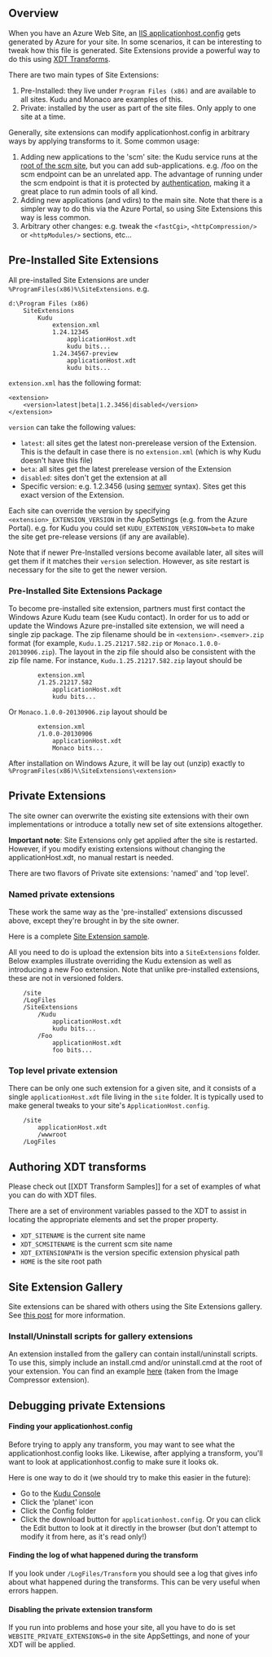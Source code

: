 ## Overview

When you have an Azure Web Site, an [IIS applicationhost.config](http://www.iis.net/learn/get-started/planning-your-iis-architecture/introduction-to-applicationhostconfig) gets generated by Azure for your site. In some scenarios, it can be interesting to tweak how this file is generated. Site Extensions provide a powerful way to do this using [XDT Transforms](http://msdn.microsoft.com/en-us/library/dd465326.aspx).

There are two main types of Site Extensions:

1. Pre-Installed: they live under `Program Files (x86)` and are available to all sites. Kudu and Monaco are examples of this.
2. Private: installed by the user as part of the site files. Only apply to one site at a time.

Generally, site extensions can modify applicationhost.config in arbitrary ways by applying transforms to it. Some common usage:

1. Adding new applications to the 'scm' site: the Kudu service runs at the [root of the scm site](https://github.com/projectkudu/kudu/wiki/Accessing-the-kudu-service), but you can add sub-applications. e.g. /foo on the scm endpoint can be an unrelated app. The advantage of running under the scm endpoint is that it is protected by [authentication](https://github.com/projectkudu/kudu/wiki/Deployment-credentials), making it a great place to run admin tools of all kind.
2. Adding new applications (and vdirs) to the main site. Note that there is a simpler way to do this via the Azure Portal, so using Site Extensions this way is less common.
3. Arbitrary other changes: e.g. tweak the `<fastCgi>`, `<httpCompression/>` or `<httpModules/>` sections, etc...


## Pre-Installed Site Extensions

All pre-installed Site Extensions are under `%ProgramFiles(x86)%\SiteExtensions`. e.g.

    d:\Program Files (x86)
        SiteExtensions
            Kudu
                extension.xml
                1.24.12345
                    applicationHost.xdt
                    kudu bits...
                1.24.34567-preview
                    applicationHost.xdt
                    kudu bits...

`extension.xml` has the following format:

    <extension>
        <version>latest|beta|1.2.3456|disabled</version>
    </extension>

`version` can take the following values:

- `latest`: all sites get the latest non-prerelease version of the Extension. This is the default in case there is no `extension.xml` (which is why Kudu doesn't have this file)
- `beta`: all sites get the latest prerelease version of the Extension
- `disabled`: sites don't get the extension at all
- Specific version: e.g. 1.2.3456 (using [semver](http://semver.org/) syntax). Sites get this exact version of the Extension.

Each site can override the version by specifying `<extension>_EXTENSION_VERSION` in the AppSettings (e.g. from the Azure Portal). e.g. for Kudu you could set `KUDU_EXTENSION_VERSION=beta` to make the site get pre-release versions (if any are available).

Note that if newer Pre-Installed versions become available later, all sites will get them if it matches their `version` selection. However, as site restart is necessary for the site to get the newer version.

### Pre-Installed Site Extensions Package
To become pre-installed site extension, partners must first contact the Windows Azure Kudu team (see Kudu contact).  In order for us to add or update the Windows Azure pre-installed site extension, we will need a single zip package.  The zip filename should be in `<extension>.<semver>.zip` format (for example, `Kudu.1.25.21217.582.zip` or `Monaco.1.0.0-20130906.zip`).   The layout in the zip file should also be consistent with the zip file name.   For instance, `Kudu.1.25.21217.582.zip` layout should be

            extension.xml
            /1.25.21217.582
                applicationHost.xdt
                kudu bits... 

Or `Monaco.1.0.0-20130906.zip` layout should be

            extension.xml
            /1.0.0-20130906
                applicationHost.xdt
                Monaco bits... 

After installation on Windows Azure, it will be lay out (unzip) exactly to `%ProgramFiles(x86)%\SiteExtensions\<extension>`

## Private Extensions

The site owner can overwrite the existing site extensions with their own implementations or introduce a totally new set of site extensions altogether.

**Important note**: Site Extensions only get applied after the site is restarted. However, if you modify existing extensions without changing the applicationHost.xdt, no manual restart is needed.

There are two flavors of Private site extensions: 'named' and 'top level'.

### Named private extensions

These work the same way as the 'pre-installed' extensions discussed above, except they're brought in by the site owner.

Here is a complete [Site Extension sample](https://github.com/projectkudu/FileCounterSiteExtension).

All you need to do is upload the extension bits into a `SiteExtensions` folder. Below examples illustrate overriding the Kudu extension as well as introducing a new Foo extension. Note that unlike pre-installed extensions, these are not in versioned folders.

        /site
        /LogFiles
        /SiteExtensions
            /Kudu
                applicationHost.xdt
                kudu bits...
            /Foo
                applicationHost.xdt
                foo bits...

### Top level private extension

There can be only one such extension for a given site, and it consists of a single `applicationHost.xdt` file living in the `site` folder. It is typically used to make general tweaks to your site's `ApplicationHost.config`.

        /site
            applicationHost.xdt
            /wwwroot
        /LogFiles
   

## Authoring XDT transforms

Please check out [[XDT Transform Samples]] for a set of examples of what you can do with XDT files.

There are a set of environment variables passed to the XDT to assist in locating the appropriate elements and set the proper property.

* `XDT_SITENAME` is the current site name
* `XDT_SCMSITENAME` is the current scm site name
* `XDT_EXTENSIONPATH` is the version specific extension physical path
* `HOME` is the site root path

## Site Extension Gallery

Site extensions can be shared with others using the Site Extensions gallery. See [this post](http://azure.microsoft.com/blog/2014/06/20/azure-web-sites-extensions/) for more information.

### Install/Uninstall scripts for gallery extensions

An extension installed from the gallery can contain install/uninstall scripts. To use this, simply include an install.cmd and/or uninstall.cmd at the root of your extension. You can find an example [here](https://github.com/ligershark/AzureJobs/tree/dcaa9ad748e00667e8aca70ce2cb1c8e6ef6797a/ImageCompressor.Job/SiteExtension) (taken from the Image Compressor extension).

## Debugging private Extensions

#### Finding your applicationhost.config

Before trying to apply any transform, you may want to see what the applicationhost.config looks like. Likewise, after applying a transform, you'll want to look at applicationhost.config to make sure it looks ok.

Here is one way to do it (we should try to make this easier in the future):

- Go to the [Kudu Console](https://github.com/projectkudu/kudu/wiki/Kudu-console)
- Click the 'planet' icon
- Click the Config folder
- Click the download button for `applicationhost.config`. Or you can click the Edit button to look at it directly in the browser (but don't attempt to modify it from here, as it's read only!)

#### Finding the log of what happened during the transform

If you look under `/LogFiles/Transform` you should see a log that gives info about what happened during the transforms. This can be very useful when errors happen.

#### Disabling the private extension transform

If you run into problems and hose your site, all you have to do is set `WEBSITE_PRIVATE_EXTENSIONS=0` in the site AppSettings, and none of your XDT will be applied.
